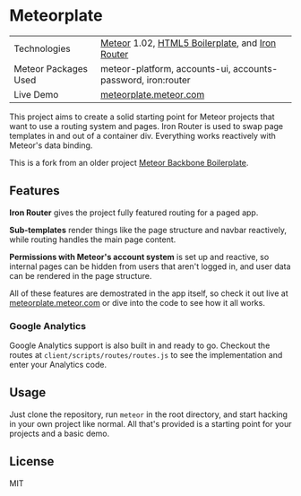 # Meteorplate

<table>
    <tr>
        <td>
            Technologies
        </td>
        <td>
            <a href="http://www.meteor.com">Meteor</a> 1.02, <a href="http://www.html5boilerplate.com/">HTML5 Boilerplate</a>, and <a href="https://github.com/EventedMind/iron-router">Iron Router</a>
        </td>
    </tr>
    <tr>
        <td>
            Meteor Packages Used
        </td>
        <td>
            meteor-platform, accounts-ui, accounts-password, iron:router
        </td>
    </tr>
    <tr>
        <td>
            Live Demo
        </td>
        <td>
            <a href="http://meteorplate.meteor.com/">meteorplate.meteor.com</a>
        </td>
    </tr>
</table>

This project aims to create a solid starting point for Meteor projects that want to use a routing system and pages.  Iron Router is used to swap page templates in and out of a container div.  Everything works reactively with Meteor's data binding.

This is a fork from an older project [Meteor Backbone Boilerplate](https://github.com/justinmc/meteor-backbone-boilerplate).

## Features

**Iron Router** gives the project fully featured routing for a paged app.

**Sub-templates** render things like the page structure and navbar reactively, while routing handles the main page content.

**Permissions with Meteor's account system** is set up and reactive, so internal pages can be hidden from users that aren't logged in, and user data can be rendered in the page structure.

All of these features are demostrated in the app itself, so check it out live at <a href="http://meteorplate.meteor.com/">meteorplate.meteor.com</a> or dive into the code to see how it all works.

### Google Analytics

Google Analytics support is also built in and ready to go.  Checkout the routes at `client/scripts/routes/routes.js` to see the implementation and enter your Analytics code.

## Usage

Just clone the repository, run `meteor` in the root directory, and start hacking in your own project like normal.  All that's provided is a starting point for your projects and a basic demo.

## License 

MIT
